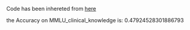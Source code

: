 Code has been inhereted from [here](https://github.com/nyuolab/MedMobile/tree/main/Evaluation)

the Accuracy on MMLU_clinical_knowledge is: 0.47924528301886793
